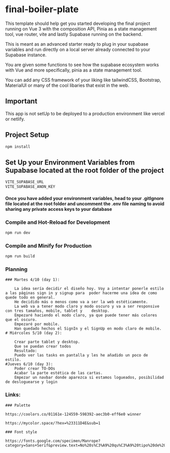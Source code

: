 # final-boiler-plate

This template should help get you started developing the final project running on Vue 3 with the composition API, Pinia as a state management tool, vue router, vite and lastly Supabase running on the backend.

This is meant as an advanced starter ready to plug in your supabase variables and run directly on a local server already connected to your Supabase instance.

You are given some functions to see how the supabase ecosystem works with Vue and more specifically, pinia as a state management tool.

You can add any CSS framework of your liking like tailwindCSS, Bootstrap, MaterialUI or many of the cool libaries that exist in the web.

## Important

This app is not setUp to be deployed to a production environment like vercel or netlify.

## Project Setup

```sh
npm install
```

## Set Up your Environment Variables from Supabase located at the root folder of the project

```sh
VITE_SUPABASE_URL
VITE_SUPABASE_ANON_KEY
```

#### Once you have added your environment variables, head to your .gitIgnore file located at the root folder and uncomment the .env file naming to avoid sharing any private access keys to your database

### Compile and Hot-Reload for Development

```sh
npm run dev
```

### Compile and Minify for Production

```sh
npm run build
```

### Planning

    ### Martes 4/10 (day 1):

        La idea sería decidir el diseño hoy. Voy a intentar ponerle estilo a las páginas sign in y signup para  poder hacerme una idea de como quede todo en general.
        He decidido más o menos como va a ser la web estéticamente.
        La web va a tener modo claro y modo oscuro y va a ser responsive con tres tamaños, mobile, tablet y    desktop.
        Empezaré haciendo el modo claro, ya que puede tener más colores que el oscuro.
        Empezaré por mobile.
        Han quedado hechos el SignIn y el SignUp en modo claro de mobile.
    # Miércoles 5/10 (day 2):

        Crear parte tablet y desktop.
        Que se puedan crear todos
        Resultado:
        Puedo ver las tasks en pantalla y les he añadido un poco de estilo.
    #Jueves 6/10 (day 3):
        Poder crear TO-DOs
        Acabar la parte estética de las cartas.
        Empezar un navbar donde aparezca si estamos logueados, posibilidad de desloguearse y login

### Links:

    ### Palette

    https://coolors.co/01161e-124559-598392-aec3b0-eff6e0 winner

    https://mycolor.space/?hex=%23311D4E&sub=1

    ### Font style

    https://fonts.google.com/specimen/Manrope?category=Sans+Serif&preview.text=No%20s%C3%A9%20qu%C3%A9%20tipo%20de%20letra%20quiero,%20a%20ver%20como%20quedan%20escritas%20varias%20l%C3%ADneas,%20con%20palabras%20con%20t%C3%ADldes,%20en%20catal%C3%A1n%20Con%20May%C3%BAsculas,%20etc.&preview.text_type=custom
